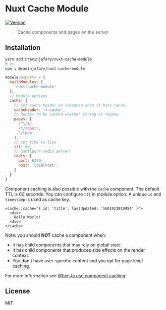 # Nuxt Cache Module

<a href="https://www.npmjs.com/package/@raminjafary/nuxt-cache-module"><img src="https://badgen.net/npm/v/@raminjafary/nuxt-cache-module" alt="Version"></a>

> Cache components and pages on the server

## Installation

```bash
yarn add @raminjafary/nuxt-cache-module
# or
npm i @raminjafary/nuxt-cache-module
```


```js
module.exports = {
  buildModules: [
    'nuxt-cache-module'
  ],
  // Module options
  cache: {
    // Set cache header on response when it hits cache.
    cacheHeader: 'x-cache',
    // Routes to be cached whether string or regexp.
    pages: [
      /^\/$/,
      /\/about/,
      '/todo'
    ],
    // Set time to live
    ttl: 60,
    // Configure redis server
    redis: {
      port: 6379,
      host: 'localhost',
    }
  }
}
```

Component caching is also possible with the `cache` component. The default TTL is 60 seconds.
You can configure `ttl` in module option. A unique `id` and `timestamp` is used as cache key.

```vue
<cache :cache="{ id: 'title', lastUpdated: '1601923810954' }">
  <div>
    Hello World!
  <div>
</cache>
```

Note: you should **NOT** cache a component when:

- It has child components that may rely on global state.
- It has child components that produces side effects on the render context.
- You don't have user-specific content and you opt for page level caching.

For more information see [When to use component caching](https://ssr.vuejs.org/guide/caching.html#component-level-caching).

## License

MIT
